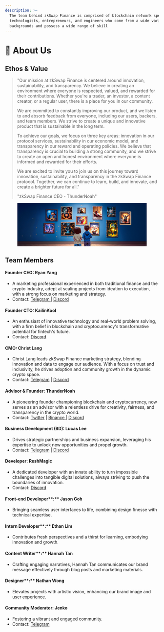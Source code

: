 ```yaml
---
description: >-
  The team behind zkSwap Finance is comprised of blockchain network specialists,
  technologists, entrepreneurs, and engineers who come from a wide variety of
  backgrounds and possess a wide range of skill
---
```


# 👬 About Us

## Ethos & Value

> "Our mission at zkSwap Finance is centered around innovation, sustainability, and transparency. We believe in creating an environment where everyone is respected, valued, and rewarded for their contributions. Whether you're a trader, an investor, a content creator, or a regular user, there is a place for you in our community.
>
> We are committed to constantly improving our product, and we listen to and absorb feedback from everyone, including our users, backers, and team members. We strive to create a unique and innovative product that is sustainable in the long term.
>
> To achieve our goals, we focus on three key areas: innovation in our protocol services, sustainability in our economic model, and transparency in our reward and operating policies. We believe that transparency is crucial to building a strong community, and we strive to create an open and honest environment where everyone is informed and rewarded for their efforts.
>
> We are excited to invite you to join us on this journey toward innovation, sustainability, and transparency in the zkSwap Finance protocol. Together, we can continue to learn, build, and innovate, and create a brighter future for all."
>
> "zkSwap Finance CEO - ThunderNoah"

<figure><img src="../.gitbook/assets/20.png" alt=""><figcaption></figcaption></figure>

## Team Members

#### **Founder CEO: Ryan Yang**

* A marketing professional experienced in both traditional finance and the crypto industry, adept at scaling projects from ideation to execution, with a strong focus on marketing and strategy.
* Contact: [Telegram ](https://t.me/zkSwap\_Ryan)| [Discord](https://discord.gg/4eHMumaJDA)

#### **Founder CTO: KailinKool**

* An enthusiast of innovative technology and real-world problem solving, with a firm belief in blockchain and cryptocurrency's transformative potential for fintech's future.
* Contact: [Discord](https://discord.gg/4eHMumaJDA)

#### CMO: Christ Lang

* Christ Lang leads zkSwap Finance marketing strategy, blending innovation and data to engage our audience. With a focus on trust and inclusivity, he drives adoption and community growth in the dynamic crypto space.
* Contact: [Telegram](https://t.me/zkSwap\_Christ) | [Discord](https://discord.gg/4eHMumaJDA)

#### &#x20;**Advisor & Founder: ThunderNoah**

* A pioneering founder championing blockchain and cryptocurrency, now serves as an advisor with a relentless drive for creativity, fairness, and transparency in the crypto world.&#x20;
* Contact: [Twitter](https://twitter.com/MegaBull\_Noah) | [Binance ](https://www.binance.com/en/feed/profile/Noah\_Edwards)| [Discord](https://discord.gg/4eHMumaJDA)

#### **Business Development (BD): Lucas Lee**

* Drives strategic partnerships and business expansion, leveraging his expertise to unlock new opportunities and propel growth.
* Contact: [Telegram](https://t.me/zkswap\_Lucas) | [Discord](https://discord.com/users/1212659857128292442)

#### **Developer: ReshMagic**

* A dedicated developer with an innate ability to turn impossible challenges into tangible digital solutions, always striving to push the boundaries of innovation.
* Contact: [Discord](https://discordapp.com/users/1079941397890740294)

#### Front-end Developer**:** Jason Goh

* Bringing seamless user interfaces to life, combining design finesse with technical expertise.

#### Intern Developer**:** Ethan Lim

* Contributes fresh perspectives and a thirst for learning, embodying innovation and growth.

#### Content Writer**:** Hannah Tan

* Crafting engaging narratives, Hannah Tan communicates our brand message effectively through blog posts and marketing materials.

#### Designer**:** Nathan Wong

* Elevates projects with artistic vision, enhancing our brand image and user experience.

#### Community Moderator: Jenko

* Fostering a vibrant and engaged community.
* Contact: [Telegram](https://t.me/Jenko1222)
